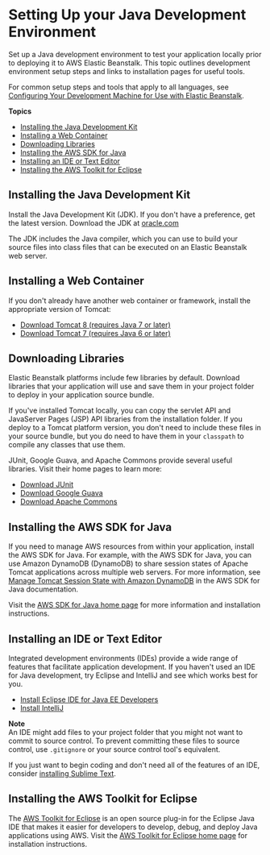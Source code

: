 # Setting Up your Java Development Environment<a name="java-development-environment"></a>

Set up a Java development environment to test your application locally prior to deploying it to AWS Elastic Beanstalk\. This topic outlines development environment setup steps and links to installation pages for useful tools\.

For common setup steps and tools that apply to all languages, see [Configuring Your Development Machine for Use with Elastic Beanstalk](chapter-devenv.md)\.

**Topics**
+ [Installing the Java Development Kit](#java-development-environment-jdk)
+ [Installing a Web Container](#java-development-environment-tomcat)
+ [Downloading Libraries](#java-development-environment-libraries)
+ [Installing the AWS SDK for Java](#java-development-environment-sdk)
+ [Installing an IDE or Text Editor](#java-development-environment-ide)
+ [Installing the AWS Toolkit for Eclipse](#java-development-environment-toolkit)

## Installing the Java Development Kit<a name="java-development-environment-jdk"></a>

Install the Java Development Kit \(JDK\)\. If you don't have a preference, get the latest version\. Download the JDK at [oracle\.com](http://www.oracle.com/technetwork/java/javase/downloads/index.html) 

The JDK includes the Java compiler, which you can use to build your source files into class files that can be executed on an Elastic Beanstalk web server\.

## Installing a Web Container<a name="java-development-environment-tomcat"></a>

If you don't already have another web container or framework, install the appropriate version of Tomcat:
+  [Download Tomcat 8 \(requires Java 7 or later\)](http://tomcat.apache.org/download-80.cgi) 
+  [Download Tomcat 7 \(requires Java 6 or later\)](http://tomcat.apache.org/download-70.cgi) 

## Downloading Libraries<a name="java-development-environment-libraries"></a>

Elastic Beanstalk platforms include few libraries by default\. Download libraries that your application will use and save them in your project folder to deploy in your application source bundle\.

If you've installed Tomcat locally, you can copy the servlet API and JavaServer Pages \(JSP\) API libraries from the installation folder\. If you deploy to a Tomcat platform version, you don't need to include these files in your source bundle, but you do need to have them in your `classpath` to compile any classes that use them\.

JUnit, Google Guava, and Apache Commons provide several useful libraries\. Visit their home pages to learn more:
+  [Download JUnit](https://github.com/junit-team/junit/wiki/Download-and-Install) 
+  [Download Google Guava](https://code.google.com/p/guava-libraries/) 
+  [Download Apache Commons](http://commons.apache.org/downloads/) 

## Installing the AWS SDK for Java<a name="java-development-environment-sdk"></a>

If you need to manage AWS resources from within your application, install the AWS SDK for Java\. For example, with the AWS SDK for Java, you can use Amazon DynamoDB \(DynamoDB\) to share session states of Apache Tomcat applications across multiple web servers\. For more information, see [Manage Tomcat Session State with Amazon DynamoDB](http://docs.aws.amazon.com/AWSSdkDocsJava/latest/DeveloperGuide/java-dg-tomcat-session-manager.html) in the AWS SDK for Java documentation\.

Visit the [AWS SDK for Java home page](https://aws.amazon.com/sdk-for-java/) for more information and installation instructions\.

## Installing an IDE or Text Editor<a name="java-development-environment-ide"></a>

Integrated development environments \(IDEs\) provide a wide range of features that facilitate application development\. If you haven't used an IDE for Java development, try Eclipse and IntelliJ and see which works best for you\.
+  [Install Eclipse IDE for Java EE Developers](https://www.eclipse.org/downloads/) 
+  [Install IntelliJ](https://www.jetbrains.com/idea/) 

**Note**  
An IDE might add files to your project folder that you might not want to commit to source control\. To prevent committing these files to source control, use `.gitignore` or your source control tool's equivalent\.

If you just want to begin coding and don't need all of the features of an IDE, consider [installing Sublime Text](http://www.sublimetext.com/)\.

## Installing the AWS Toolkit for Eclipse<a name="java-development-environment-toolkit"></a>

The [AWS Toolkit for Eclipse](java-eclipsetoolkit.md) is an open source plug\-in for the Eclipse Java IDE that makes it easier for developers to develop, debug, and deploy Java applications using AWS\. Visit the [AWS Toolkit for Eclipse home page](https://aws.amazon.com/eclipse/) for installation instructions\. 